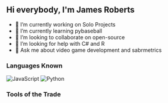 ## Hi everybody, I'm James Roberts

- 🔭 I’m currently working on Solo Projects
- 🌱 I’m currently learning pybaseball
- 👯 I’m looking to collaborate on open-source
- 🤔 I’m looking for help with C# and R
- 💬 Ask me about video game development and sabrmetrics

### Languages Known

![JavaScript](https://img.shields.io/badge/javascript-%23323330.svg?style=for-the-badge&logo=javascript&logoColor=%23F7DF1E)
![Python](https://img.shields.io/badge/Python-FFD43B?style=for-the-badge&logo=python&logoColor=blue)

### Tools of the Trade


